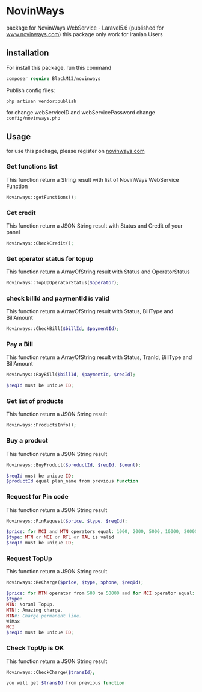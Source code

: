 NovinWays
==========

package for NovinWays WebService - Laravel5.6 (published for www.novinways.com) this package only work for Iranian Users

installation
------------
For install this package, run this command

```php
composer require BlackM13/novinways
```
Publish config files:
```
php artisan vendor:publish
```
for change webServiceID and webServicePassword change ```config/novinways.php```

Usage
-----
for use this package, please register on [novinways.com](http://novinways.com)

### Get functions list

This function return a String result with list of NovinWays WebService Function
```php
Novinways::getFunctions();
```

### Get credit

This function return a JSON String result with Status and Credit of your panel

```php
Novinways::CheckCredit();
```

### Get operator status for topup

This function return a ArrayOfString result with Status and OperatorStatus

```php
Novinways::TopUpOperatorStatus($operator);
```

### check billId and paymentId is valid

This function return a ArrayOfString result with Status, BillType and BillAmount

```php
Novinways::CheckBill($billId, $paymentId);
```

### Pay a Bill

This function return a ArrayOfString result with Status, TranId, BillType and BillAmount

```php
Novinways::PayBill($billId, $paymentId, $reqId);

$reqId must be unique ID;
```


### Get list of products

This function return a JSON String result

```php
Novinways::ProductsInfo();
```


### Buy a product

This function return a JSON String result

```php
Novinways::BuyProduct($productId, $reqId, $count);

$reqId must be unique ID;
$productId equal plan_name from previous function
```


### Request for Pin code

This function return a JSON String result

```php
Novinways::PinRequest($price, $type, $reqId);

$price: for MCI and MTN operators equal: 1000, 2000, 5000, 10000, 20000, and for RTL and TAL operators equal: 2000, 5000, 10000, 20000
$type: MTN or MCI or RTL or TAL is valid
$reqId must be unique ID;
```


### Request TopUp

This function return a JSON String result

```php
Novinways::ReCharge($price, $type, $phone, $reqId);

$price: for MTN operator from 500 to 50000 and for MCI operator equal: 1000, 2000, 5000, 10000, 20000
$type: 
MTN: Noraml TopUp. 
MTN!: Amazing charge. 
MTN#: Charge permanent line. 
WiMax
MCI
$reqId must be unique ID;
```


### Check TopUp is OK

This function return a JSON String result

```php
Novinways::CheckCharge($transId);

you will get $transId from previous function
```
